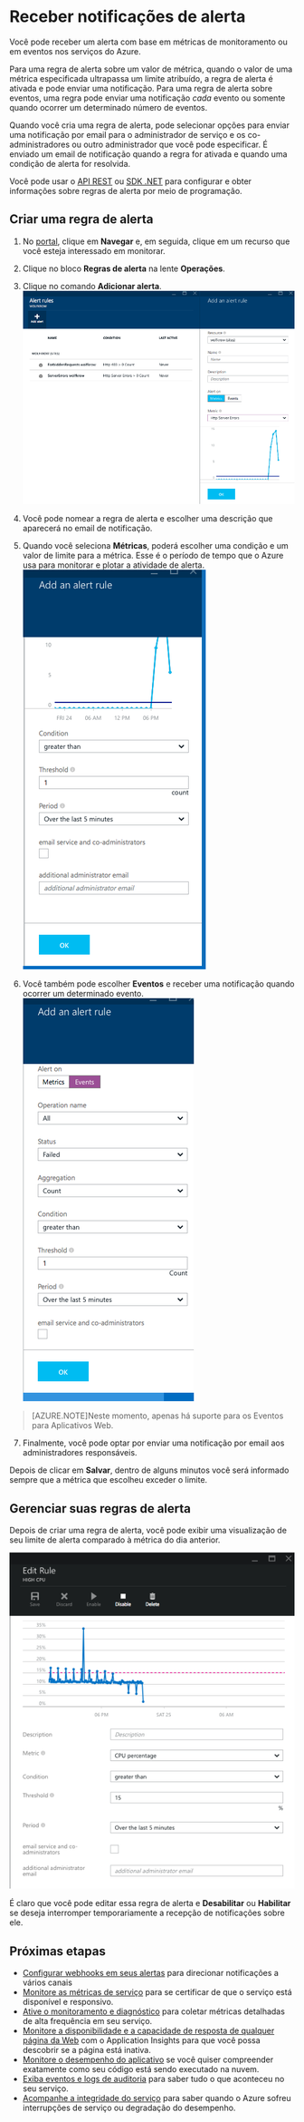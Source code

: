 <properties 
	pageTitle="Receber notificações de alerta" 
	description="Seja notificado quando as condições das regras de alerta forem atendidas." 
	authors="stepsic-microsoft-com" 
	manager="ronmart" 
	editor="" 
	services="azure-portal" 
	documentationCenter="na"/>

<tags 
	ms.service="azure-portal" 
	ms.workload="na" 
	ms.tgt_pltfrm="na" 
	ms.devlang="na" 
	ms.topic="article" 
	ms.date="09/08/2015" 
	ms.author="stepsic"/>

# Receber notificações de alerta

Você pode receber um alerta com base em métricas de monitoramento ou em eventos nos serviços do Azure.

Para uma regra de alerta sobre um valor de métrica, quando o valor de uma métrica especificada ultrapassa um limite atribuído, a regra de alerta é ativada e pode enviar uma notificação. Para uma regra de alerta sobre eventos, uma regra pode enviar uma notificação *cada* evento ou somente quando ocorrer um determinado número de eventos.

Quando você cria uma regra de alerta, pode selecionar opções para enviar uma notificação por email para o administrador de serviço e os co-administradores ou outro administrador que você pode especificar. É enviado um email de notificação quando a regra for ativada e quando uma condição de alerta for resolvida.

Você pode usar o [API REST](https://msdn.microsoft.com/library/azure/dn931945.aspx) ou [SDK .NET](https://www.nuget.org/packages/Microsoft.Azure.Insights/) para configurar e obter informações sobre regras de alerta por meio de programação.

## Criar uma regra de alerta

1. No [portal](https://portal.azure.com/), clique em **Navegar** e, em seguida, clique em um recurso que você esteja interessado em monitorar.

2. Clique no bloco **Regras de alerta** na lente **Operações**.

3. Clique no comando **Adicionar alerta**. ![Adicionar alerta](./media/insights-receive-alert-notifications/Insights_AddAlert.png)

4. Você pode nomear a regra de alerta e escolher uma descrição que aparecerá no email de notificação.

5. Quando você seleciona **Métricas**, poderá escolher uma condição e um valor de limite para a métrica. Esse é o período de tempo que o Azure usa para monitorar e plotar a atividade de alerta. ![Condição e limite](./media/insights-receive-alert-notifications/Insights_ConditionAndThreshold.png)

6. Você também pode escolher **Eventos** e receber uma notificação quando ocorrer um determinado evento. ![Eventos](./media/insights-receive-alert-notifications/Insights_Events.png)
    
>[AZURE.NOTE]Neste momento, apenas há suporte para os Eventos para Aplicativos Web.

7. Finalmente, você pode optar por enviar uma notificação por email aos administradores responsáveis.

Depois de clicar em **Salvar**, dentro de alguns minutos você será informado sempre que a métrica que escolheu exceder o limite.

## Gerenciar suas regras de alerta

Depois de criar uma regra de alerta, você pode exibir uma visualização de seu limite de alerta comparado à métrica do dia anterior.

![Eventos](./media/insights-receive-alert-notifications/Insights_EditAlert.png)


É claro que você pode editar essa regra de alerta e **Desabilitar** ou **Habilitar** se deseja interromper temporariamente a recepção de notificações sobre ele.

## Próximas etapas

* [Configurar webhooks em seus alertas](insights-webhooks-alerts.md) para direcionar notificações a vários canais
* [Monitore as métricas de serviço](insights-how-to-customize-monitoring.md) para se certificar de que o serviço está disponível e responsivo.
* [Ative o monitoramento e diagnóstico](insights-how-to-use-diagnostics.md) para coletar métricas detalhadas de alta frequência em seu serviço.
* [Monitore a disponibilidade e a capacidade de resposta de qualquer página da Web](../app-insights-monitor-web-app-availability.md) com o Application Insights para que você possa descobrir se a página está inativa.
* [Monitore o desempenho do aplicativo](insights-perf-analytics.md) se você quiser compreender exatamente como seu código está sendo executado na nuvem.
* [Exiba eventos e logs de auditoria](insights-debugging-with-events.md) para saber tudo o que aconteceu no seu serviço.
* [Acompanhe a integridade do serviço](insights-service-health.md) para saber quando o Azure sofreu interrupções de serviço ou degradação do desempenho.
 

<!---HONumber=Oct15_HO4-->